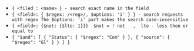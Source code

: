 - `{ <filed : <name> } - search exact name in the field`
- `{ <field>: { $regex: /<reg>/, $options: 'i' } } - search requests with regex The $options: 'i' part makes the search case-insensitive`
- `{ <field>: {$not: {$lte: 1}}}  $not = ! not   ,  lte - less then or equal to `
- `{
    "$and": [
    { "Status": { "$regex": "Com" } },
    { "source": { "$regex": "Gl" } }
  ]
}`
